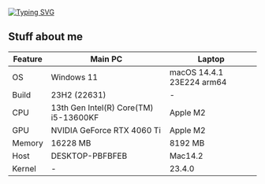 <a href="https://wolfhex.com"><img src="https://readme-typing-svg.herokuapp.com?font=JetBrains+Mono&pause=500&color=525252&center=true&vCenter=true&random=false&width=1200&lines=Sup!+I'm+WolfHex;Fluent+in+C%2FC%2B%2B+Python+and+maybe+Rust;Chatting+on+mIRC+while+eating+Doritos" alt="Typing SVG" /></a>


## Stuff about me
| Feature       | Main PC                                | Laptop                                 |
|---------------|----------------------------------------|----------------------------------------|
| OS            | Windows 11                             | macOS 14.4.1 23E224 arm64              |
| Build         | 23H2 (22631)                           | -                                      |
| CPU           | 13th Gen Intel(R) Core(TM) i5-13600KF  | Apple M2                               |
| GPU           | NVIDIA GeForce RTX 4060 Ti             | Apple M2                               |
| Memory        | 16228 MB                               | 8192 MB                                |
| Host          | DESKTOP-PBFBFEB                        | Mac14.2                                |
| Kernel        | -                                      | 23.4.0                                 |
